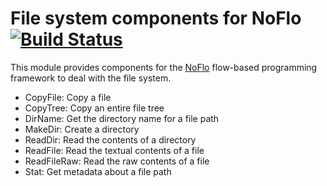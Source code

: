 File system components for NoFlo [![Build Status](https://secure.travis-ci.org/bergie/noflo-filesystem.png?branch=master)](https://travis-ci.org/bergie/noflo-filesystem)
=========================

This module provides components for the [NoFlo](http://noflojs.org/) flow-based programming framework to deal with the file system.

* CopyFile: Copy a file
* CopyTree: Copy an entire file tree
* DirName: Get the directory name for a file path
* MakeDir: Create a directory
* ReadDir: Read the contents of a directory
* ReadFile: Read the textual contents of a file
* ReadFileRaw: Read the raw contents of a file
* Stat: Get metadata about a file path
